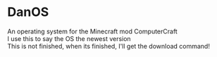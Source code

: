 # DanOS
An operating system for the Minecraft mod ComputerCraft <br>
I use this to say the OS the newest version<br>
This is not finished, when its finished, I'll get the download command!
